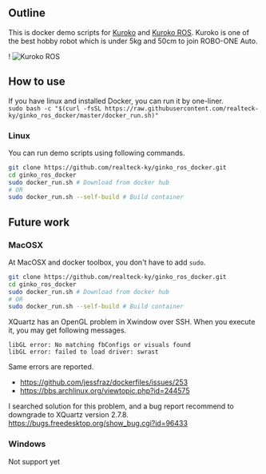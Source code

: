 ## Outline
This is docker demo scripts for [Kuroko](https://www.robo-one.com/rankings/view/1553) and [Kuroko ROS](https://github.com/nyxrobotics/kuroko_ros).
Kuroko is one of the best hobby robot which is under 5kg and 50cm to join ROBO-ONE Auto.

!
![Kuroko ROS](https://www.robo-one.com/upload/robots/1553_9bad62fea5fd78b0ed3690191ae0c604original.png?1693759872)

## How to use
If you have linux and installed Docker, you can run it by one-liner.\
``sudo bash -c "$(curl -fsSL https://raw.githubusercontent.com/realteck-ky/ginko_ros_docker/master/docker_run.sh)"``

### Linux
You can run demo scripts using following commands.

``` bash
git clone https://github.com/realteck-ky/ginko_ros_docker.git
cd ginko_ros_docker
sudo docker_run.sh # Download from docker hub
# OR
sudo docker_run.sh --self-build # Build container
```

## Future work
### MacOSX
At MacOSX and docker toolbox, you don't have to add ``sudo``.

``` bash
git clone https://github.com/realteck-ky/ginko_ros_docker.git
cd ginko_ros_docker
sudo docker_run.sh # Download from docker hub
# OR
sudo docker_run.sh --self-build # Build container
```

XQuartz has an OpenGL problem in Xwindow over SSH.
When you execute it, you may get following messages.

```
libGL error: No matching fbConfigs or visuals found
libGL error: failed to load driver: swrast
```

Same errors are reported.

* https://github.com/jessfraz/dockerfiles/issues/253
* https://bbs.archlinux.org/viewtopic.php?id=244575

I searched solution for this problem, and a bug report recommend to downgrade to XQuartz version 2.7.8.\
https://bugs.freedesktop.org/show_bug.cgi?id=96433

### Windows
Not support yet
